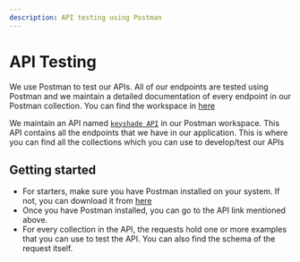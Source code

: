 ```yaml
---
description: API testing using Postman
---
```


# API Testing

We use Postman to test our APIs. All of our endpoints are tested using Postman and we maintain a detailed documentation of every endpoint in our Postman collection. You can find the workspace in [here](https://www.postman.com/blue-crescent-581920/workspace/keyshade)

We maintain an API named [`keyshade API`](https://www.postman.com/blue-crescent-581920/workspace/keyshade/api/a31bdb66-69e3-469b-afb4-f2051385e634?branch=develop) in our Postman workspace. This API contains all the endpoints that we have in our application. This is where you can find all the collections which you can use to develop/test our APIs

## Getting started

- For starters, make sure you have Postman installed on your system. If not, you can download it from [here](https://www.postman.com/downloads/)
- Once you have Postman installed, you can go to the API link mentioned above.
- For every collection in the API, the requests hold one or more examples that you can use to test the API. You can also find the schema of the request itself.
